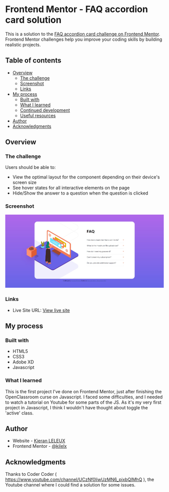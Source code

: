 # Frontend Mentor - FAQ accordion card solution

This is a solution to the [FAQ accordion card challenge on Frontend Mentor](https://www.frontendmentor.io/challenges/faq-accordion-card-XlyjD0Oam). Frontend Mentor challenges help you improve your coding skills by building realistic projects.

## Table of contents

- [Overview](#overview)
  - [The challenge](#the-challenge)
  - [Screenshot](#screenshot)
  - [Links](#links)
- [My process](#my-process)
  - [Built with](#built-with)
  - [What I learned](#what-i-learned)
  - [Continued development](#continued-development)
  - [Useful resources](#useful-resources)
- [Author](#author)
- [Acknowledgments](#acknowledgments)

## Overview

### The challenge

Users should be able to:

- View the optimal layout for the component depending on their device's screen size
- See hover states for all interactive elements on the page
- Hide/Show the answer to a question when the question is clicked

### Screenshot

![](./screenshot.jpg)

### Links

- Live Site URL: [View live site](https://kilelx.github.io/FAQ-Accordion/)

## My process

### Built with

- HTML5
- CSS3
- Adobe XD
- Javascript

### What I learned

This is the first project I've done on Frontend Mentor, just after finishing the OpenClassroom curse on Javascript.
I faced some difficulties, and I needed to watch a tutorial on Youtube for some parts of the JS. As it's my very first project in Javascript, I think I wouldn't have thought about toggle the 'active' class.

## Author

- Website - [Kieran LELEUX](http://www.kieran-leleux.com)
- Frontend Mentor - [@kilelx](https://www.frontendmentor.io/profile/kilelx)

## Acknowledgments

Thanks to Coder Coder ( https://www.youtube.com/channel/UCzNf0liwUzMN6_pixbQlMhQ ), the Youtube channel where I could find a solution for some issues.
